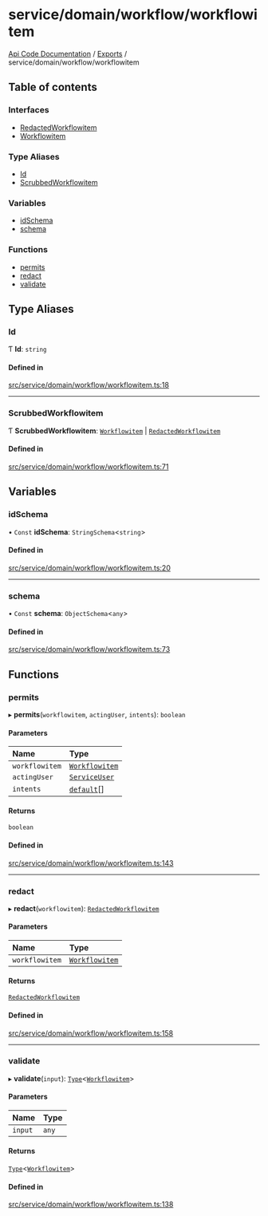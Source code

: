 # service/domain/workflow/workflowitem
 
[Api Code Documentation](../README.md) / [Exports](../modules.md) / service/domain/workflow/workflowitem

## Table of contents

### Interfaces

- [RedactedWorkflowitem](../interfaces/service_domain_workflow_workflowitem.RedactedWorkflowitem.md)
- [Workflowitem](../interfaces/service_domain_workflow_workflowitem.Workflowitem.md)

### Type Aliases

- [Id](service_domain_workflow_workflowitem.md#id)
- [ScrubbedWorkflowitem](service_domain_workflow_workflowitem.md#scrubbedworkflowitem)

### Variables

- [idSchema](service_domain_workflow_workflowitem.md#idschema)
- [schema](service_domain_workflow_workflowitem.md#schema)

### Functions

- [permits](service_domain_workflow_workflowitem.md#permits)
- [redact](service_domain_workflow_workflowitem.md#redact)
- [validate](service_domain_workflow_workflowitem.md#validate)

## Type Aliases

### Id

Ƭ **Id**: `string`

#### Defined in

[src/service/domain/workflow/workflowitem.ts:18](https://github.com/openkfw/TruBudget/blob/3b9e793/api/src/service/domain/workflow/workflowitem.ts#L18)

___

### ScrubbedWorkflowitem

Ƭ **ScrubbedWorkflowitem**: [`Workflowitem`](../interfaces/service_domain_workflow_workflowitem.Workflowitem.md) \| [`RedactedWorkflowitem`](../interfaces/service_domain_workflow_workflowitem.RedactedWorkflowitem.md)

#### Defined in

[src/service/domain/workflow/workflowitem.ts:71](https://github.com/openkfw/TruBudget/blob/3b9e793/api/src/service/domain/workflow/workflowitem.ts#L71)

## Variables

### idSchema

• `Const` **idSchema**: `StringSchema`\<`string`\>

#### Defined in

[src/service/domain/workflow/workflowitem.ts:20](https://github.com/openkfw/TruBudget/blob/3b9e793/api/src/service/domain/workflow/workflowitem.ts#L20)

___

### schema

• `Const` **schema**: `ObjectSchema`\<`any`\>

#### Defined in

[src/service/domain/workflow/workflowitem.ts:73](https://github.com/openkfw/TruBudget/blob/3b9e793/api/src/service/domain/workflow/workflowitem.ts#L73)

## Functions

### permits

▸ **permits**(`workflowitem`, `actingUser`, `intents`): `boolean`

#### Parameters

| Name | Type |
| :------ | :------ |
| `workflowitem` | [`Workflowitem`](../interfaces/service_domain_workflow_workflowitem.Workflowitem.md) |
| `actingUser` | [`ServiceUser`](../interfaces/service_domain_organization_service_user.ServiceUser.md) |
| `intents` | [`default`](authz_intents.md#default)[] |

#### Returns

`boolean`

#### Defined in

[src/service/domain/workflow/workflowitem.ts:143](https://github.com/openkfw/TruBudget/blob/3b9e793/api/src/service/domain/workflow/workflowitem.ts#L143)

___

### redact

▸ **redact**(`workflowitem`): [`RedactedWorkflowitem`](../interfaces/service_domain_workflow_workflowitem.RedactedWorkflowitem.md)

#### Parameters

| Name | Type |
| :------ | :------ |
| `workflowitem` | [`Workflowitem`](../interfaces/service_domain_workflow_workflowitem.Workflowitem.md) |

#### Returns

[`RedactedWorkflowitem`](../interfaces/service_domain_workflow_workflowitem.RedactedWorkflowitem.md)

#### Defined in

[src/service/domain/workflow/workflowitem.ts:158](https://github.com/openkfw/TruBudget/blob/3b9e793/api/src/service/domain/workflow/workflowitem.ts#L158)

___

### validate

▸ **validate**(`input`): [`Type`](result.md#type)\<[`Workflowitem`](../interfaces/service_domain_workflow_workflowitem.Workflowitem.md)\>

#### Parameters

| Name | Type |
| :------ | :------ |
| `input` | `any` |

#### Returns

[`Type`](result.md#type)\<[`Workflowitem`](../interfaces/service_domain_workflow_workflowitem.Workflowitem.md)\>

#### Defined in

[src/service/domain/workflow/workflowitem.ts:138](https://github.com/openkfw/TruBudget/blob/3b9e793/api/src/service/domain/workflow/workflowitem.ts#L138)
